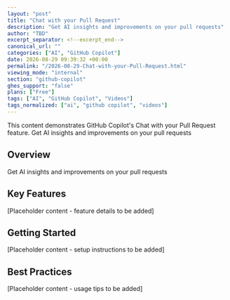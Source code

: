 ```yaml
---
layout: "post"
title: "Chat with your Pull Request"
description: "Get AI insights and improvements on your pull requests"
author: "TBD"
excerpt_separator: <!--excerpt_end-->
canonical_url: ""
categories: ["AI", "GitHub Copilot"]
date: 2026-08-29 09:39:32 +00:00
permalink: "/2026-08-29-Chat-with-your-Pull-Request.html"
viewing_mode: "internal"
section: "github-copilot"
ghes_support: "false"
plans: ["Free"]
tags: ["AI", "GitHub Copilot", "Videos"]
tags_normalized: ["ai", "github copilot", "videos"]
---
```


This content demonstrates GitHub Copilot's Chat with your Pull Request feature. Get AI insights and improvements on your pull requests<!--excerpt_end-->

## Overview

Get AI insights and improvements on your pull requests

## Key Features

[Placeholder content - feature details to be added]

## Getting Started

[Placeholder content - setup instructions to be added]

## Best Practices

[Placeholder content - usage tips to be added]
